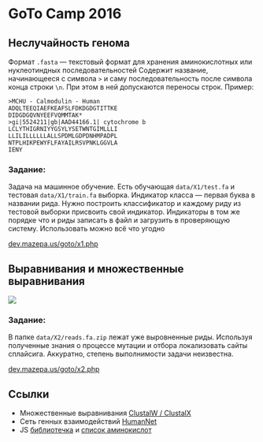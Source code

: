 #  GoTo Camp 2016

## Неслучайность генома

Формат `.fasta` — текстовый формат для хранения аминокислотных или нуклеотиндных последовательностей Содержит название, начинающееся с символа `>` и саму последовательность после символа конца строки `\n`. При этом в ней допускаются переносы строк. Пример:

~~~
>MCHU - Calmodulin - Human
ADQLTEEQIAEFKEAFSLFDKDGDGTITTKE
DIDGDGQVNYEEFVQMMTAK*
>gi|5524211|gb|AAD44166.1| cytochrome b
LCLYTHIGRNIYYGSYLYSETWNTGIMLLLI
LLILILLLLLLALLSPDMLGDPDNHMPADPL
NTPLHIKPEWYFLFAYAILRSVPNKLGGVLA
IENY
~~~

### Задание:

Задача на машинное обучение. Есть обучающая `data/X1/test.fa` и тестовая `data/X1/train.fa` выборка. Индикатор класса — первая буква в названии рида. Нужно построить классификатор и каждому риду из тестовой выборки присвоить свой индикатор. Индикаторы в том же порядке что и риды записать в файл и загрузить в проверяющую систему. Использовать можно всё что угодно

[dev.mazepa.us/goto/x1.php](http://dev.mazepa.us/goto/x1.php)

## Выравнивания и множественные выравнивания

![](https://hard.mazepa.us/2016/7/14/1/main1vqnb5787fc71a31c3.800x600.jpg)

### Задание:

В папке `data/X2/reads.fa.zip` лежат уже выровненные риды. Используя полученные знания о процессе мутации и отбора локализовать сайты сплайсига. Аккуратно, степень выполнимости задачи неизвестна.

[dev.mazepa.us/goto/x2.php](http://dev.mazepa.us/goto/x2.php)

## Ссылки

 * Множественные выравнивания [ClustalW / ClustalX](http://www.clustal.org/clustal2/)
 * Сеть генных взаимодействий [HumanNet](http://www.functionalnet.org/humannet/download.html)
 * JS [библиотечка](https://github.com/latur/Bioinformatics) и [список аминокислот](https://github.com/latur/Bioinformatics/blob/master/%40bio.js#L114)
